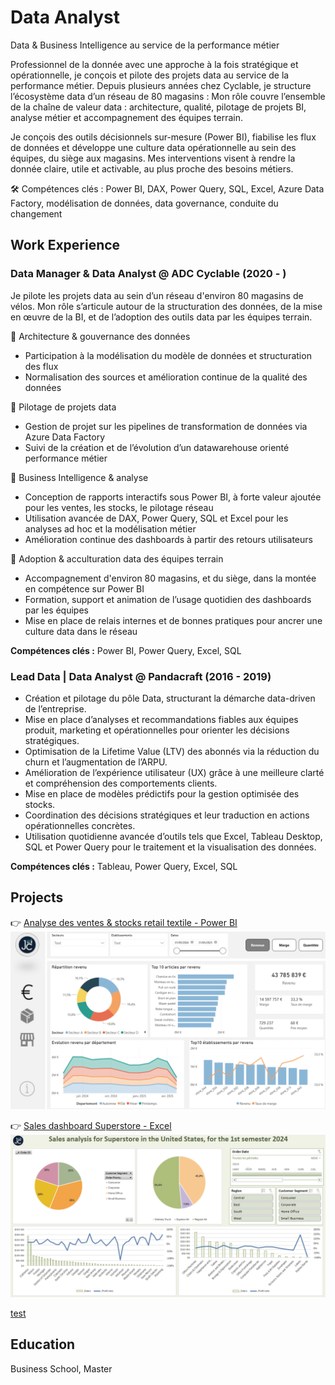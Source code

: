 # Data Analyst

Data & Business Intelligence au service de la performance métier

Professionnel de la donnée avec une approche à la fois stratégique et opérationnelle, je conçois et pilote des projets data au service de la performance métier. Depuis plusieurs années chez Cyclable, je structure l’écosystème data d’un réseau de 80 magasins : Mon rôle couvre l’ensemble de la chaîne de valeur data : architecture, qualité, pilotage de projets BI, analyse métier et accompagnement des équipes terrain.

Je conçois des outils décisionnels sur-mesure (Power BI), fiabilise les flux de données et développe une culture data opérationnelle au sein des équipes, du siège aux magasins. Mes interventions visent à rendre la donnée claire, utile et activable, au plus proche des besoins métiers.

🛠 Compétences clés : Power BI, DAX, Power Query, SQL, Excel, Azure Data Factory, modélisation de données, data governance, conduite du changement



## Work Experience


### Data Manager & Data Analyst @ ADC Cyclable (2020 - )
Je pilote les projets data au sein d’un réseau d'environ 80 magasins de vélos. Mon rôle s’articule autour de la structuration des données, de la mise en œuvre de la BI, et de l’adoption des outils data par les équipes terrain.

🔹 Architecture & gouvernance des données
- Participation à la modélisation du modèle de données et structuration des flux
- Normalisation des sources et amélioration continue de la qualité des données

🔹 Pilotage de projets data
- Gestion de projet sur les pipelines de transformation de données via Azure Data Factory
- Suivi de la création et de l’évolution d’un datawarehouse orienté performance métier

🔹 Business Intelligence & analyse
- Conception de rapports interactifs sous Power BI, à forte valeur ajoutée pour les ventes, les stocks, le pilotage réseau
- Utilisation avancée de DAX, Power Query, SQL et Excel pour les analyses ad hoc et la modélisation métier
- Amélioration continue des dashboards à partir des retours utilisateurs

🔹 Adoption & acculturation data des équipes terrain
- Accompagnement d'environ 80 magasins, et du siège, dans la montée en compétence sur Power BI
- Formation, support et animation de l’usage quotidien des dashboards par les équipes
- Mise en place de relais internes et de bonnes pratiques pour ancrer une culture data dans le réseau

**Compétences clés :** Power BI, Power Query, Excel, SQL 



### Lead Data | Data Analyst @ Pandacraft (2016 - 2019)
- Création et pilotage du pôle Data, structurant la démarche data-driven de l’entreprise.
- Mise en place d’analyses et recommandations fiables aux équipes produit, marketing et opérationnelles pour orienter les décisions stratégiques.
- Optimisation de la Lifetime Value (LTV) des abonnés via la réduction du churn et l’augmentation de l’ARPU.
- Amélioration de l’expérience utilisateur (UX) grâce à une meilleure clarté et compréhension des comportements clients.
- Mise en place de modèles prédictifs pour la gestion optimisée des stocks.
- Coordination des décisions stratégiques et leur traduction en actions opérationnelles concrètes.
- Utilisation quotidienne avancée d’outils tels que Excel, Tableau Desktop, SQL et Power Query pour le traitement et la visualisation des données. 

**Compétences clés :** Tableau, Power Query, Excel, SQL 



## Projects
👉 [Analyse des ventes & stocks retail textile - Power BI](./project-powerbi-sales-stocks/)
![power-bi-report-preview](assets/img/power_bi-report-preview.png)

👉 [Sales dashboard Superstore - Excel](./project-excel-sales-dashboard/)
![excel-report-preview](assets/img/excel-report-preview.png)


[test](./project/test/)
## Education
Business School, Master
